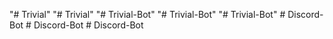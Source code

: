 "# Trivial" 
"# Trivial" 
"# Trivial-Bot" 
"# Trivial-Bot" 
"# Trivial-Bot" 
#   D i s c o r d - B o t  
 #   D i s c o r d - B o t  
 #   D i s c o r d - B o t  
 